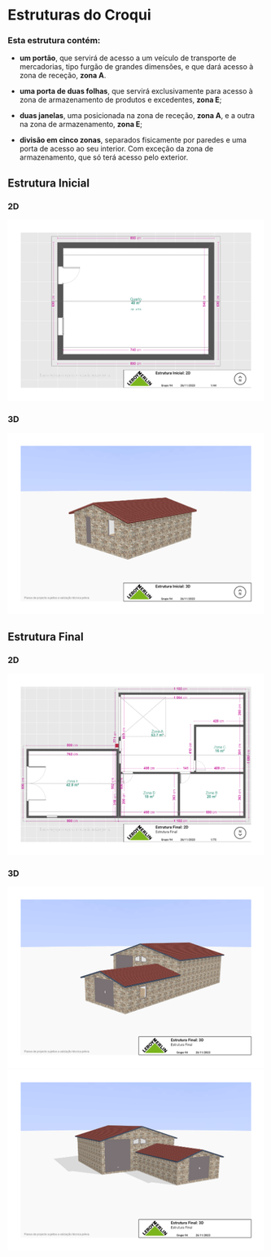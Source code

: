 # Estruturas do Croqui

### Esta estrutura contém: 
- __um portão__, que servirá de acesso a um veículo de transporte de mercadorias, tipo furgão de grandes dimensões, e que dará acesso à zona de receção, __zona A__.

- __uma porta de duas folhas__, que servirá exclusivamente para acesso à zona de armazenamento de produtos e excedentes, __zona E__;

- __duas janelas__, uma posicionada na zona de receção, __zona A__, e a outra na zona de armazenamento, __zona E__;

- __divisão em cinco zonas__, separados fisicamente por paredes e uma porta de acesso ao seu interior. Com exceção da zona de armazenamento, que só terá acesso pelo exterior.

## Estrutura Inicial

### 2D
![estruturaInicial2D](./estrutura%20inicial/Estrutura_Inicial_2D.png)
### 3D
![estruturaInicial3D](./estrutura%20inicial/Estrutura_Inicial_3D.png)


## Estrutura Final

### 2D
![estruturaFinal2D](./estrutura%20final/Estrutura_Final_2D.png)

### 3D
![estruturaFinal3D](./estrutura%20final/Estrutura_Final_3D.png)
![estruturaFinal3D](./estrutura%20final/Estrutura_Final_3D_v2.png)

